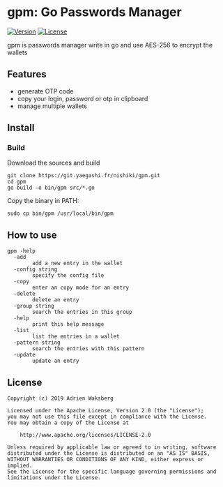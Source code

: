 # gpm: Go Passwords Manager

[![Version](https://img.shields.io/badge/latest_version-1.0.0-green.svg)](https://git.yaegashi.fr/nishiki/gpm/releases)
[![License](https://img.shields.io/badge/license-Apache--2.0-blue.svg)](https://git.yaegashi.fr/nishiki/gpm/src/branch/master/LICENSE)

gpm is passwords manager write in go and use AES-256 to encrypt the wallets

## Features

- generate OTP code
- copy your login, password or otp in clipboard
- manage multiple wallets

## Install

### Build

Download the sources and build

```text
git clone https://git.yaegashi.fr/nishiki/gpm.git
cd gpm
go build -o bin/gpm src/*.go
```

Copy the binary in PATH:

```text
sudo cp bin/gpm /usr/local/bin/gpm
```

## How to use

```text
gpm -help
  -add
        add a new entry in the wallet
  -config string
        specify the config file
  -copy
        enter an copy mode for an entry
  -delete
        delete an entry
  -group string
        search the entries in this group
  -help
        print this help message
  -list
        list the entries in a wallet
  -pattern string
        search the entries with this pattern
  -update
        update an entry
```

## License

```text
Copyright (c) 2019 Adrien Waksberg

Licensed under the Apache License, Version 2.0 (the "License");
you may not use this file except in compliance with the License.
You may obtain a copy of the License at

    http://www.apache.org/licenses/LICENSE-2.0

Unless required by applicable law or agreed to in writing, software
distributed under the License is distributed on an "AS IS" BASIS,
WITHOUT WARRANTIES OR CONDITIONS OF ANY KIND, either express or implied.
See the License for the specific language governing permissions and
limitations under the License.
```
